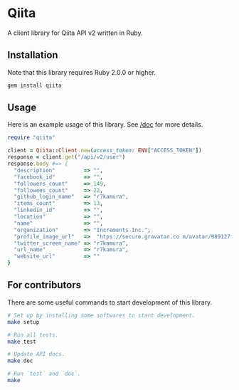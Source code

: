 # Qiita
A client library for Qiita API v2 written in Ruby.

## Installation
Note that this library requires Ruby 2.0.0 or higher.

```sh
gem install qiita
```

## Usage
Here is an example usage of this library. See [/doc](/doc) for more details.

```rb
require "qiita"

client = Qiita::Client.new(access_token: ENV["ACCESS_TOKEN"])
response = client.get("/api/v2/user")
response.body #=> {
  "description"         => "",
  "facebook_id"         => "",
  "followers_count"     => 149,
  "followees_count"     => 22,
  "github_login_name"   => "r7kamura",
  "items_count"         => 13,
  "linkedin_id"         => "",
  "location"            => "",
  "name"                => "",
  "organization"        => "Increments Inc.",
  "profile_image_url"   =>  "htps://secure.gravatar.co m/avatar/089127ffb92a19d3d37815673cca06dc?d=https://a248.e.akamai.net/assets.github.com%2Fimages%2Fgravatars%2Fgravatar-140.png",
  "twitter_screen_name" => "r7kamura",
  "url_name"            => "r7kamura",
  "website_url"         => ""
}
```

## For contributors
There are some useful commands to start development of this library.

```sh
# Set up by installing some softwares to start development.
make setup

# Run all tests.
make test

# Update API docs.
make doc

# Run `test` and `doc`.
make
```
